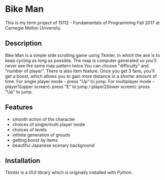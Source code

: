 # Bike Man

This is my term project of 15112 - Fundamentals of Programming Fall 2017 at Carnegie Mellon University.


## Description

Bike Man is a simple side scrolling game using Tkinter, in which the aim is to keep cycling as long as possible.
The map is computer generated so you’ll never see the same map pattern twice.You can choose "difficulty" and "number of player".
There is also item feature. Once you get 3 fans, you'll get a boost, which allows you to gain more distance in a shorter amount of time.
For single player mode -  press "Up" to jump.
For multiplayer mode -  player1(upper screen):  press "E" to jump /  player2(lower screen): press "Up" to jump.

## Features

- smooth action of the character
- choices of single/multi player mode
- choices of levels
- infinite generation of grouds
- getting boost by items
- beautiful Japanese scenary background 

## Installation

Tkinter is a GUI library which is originally installed with Python.

